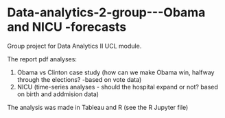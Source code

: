 # Data-analytics-2-group---Obama and NICU -forecasts

Group project for Data Analytics II UCL module.

The report pdf analyses:

1. Obama vs Clinton case study (how can we make Obama win, halfway through the elections? -based on vote data) 
2. NICU (time-series analyses - should the hospital expand or not? based on birth and addmision data)

The analysis was made in Tableau and R (see the R Jupyter file)
